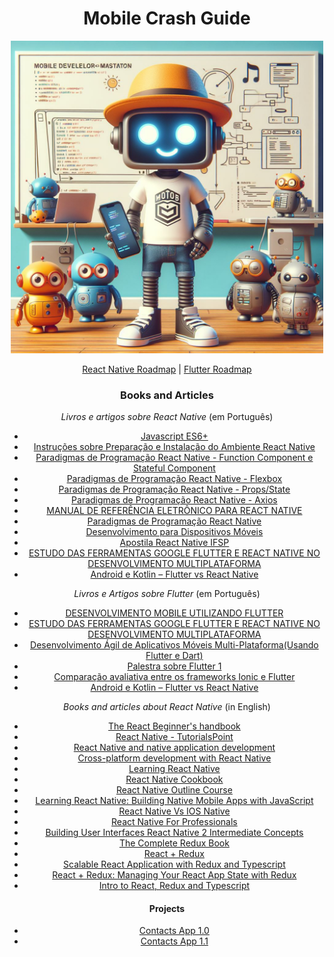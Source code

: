 <div align='center'>

# Mobile Crash Guide

<img src="./img/mobile-crash-guide.jpeg" alt="mobile crash guide" width="500" />
  
[React Native Roadmap](https://roadmap.sh/react-native) | 
[Flutter Roadmap](https://roadmap.sh/flutter)

### Books and Articles

*Livros e artigos sobre React Native* (em Português)

- [Javascript ES6+](http://www.gileduardo.com.br/ifpr/pp_rn/downloads/pp_rn_aula01.pdf)
- [Instruções sobre Preparação e Instalação do Ambiente React Native](http://www.gileduardo.com.br/ifpr/pp_rn/downloads/pp_rn_aula03.pdf)
- [Paradigmas de Programação React Native - Function Component e Stateful Component](http://www.gileduardo.com.br/ifpr/pp_rn/downloads/pp_rn_aula06.pdf)
- [Paradigmas de Programação React Native - Flexbox](http://www.gileduardo.com.br/ifpr/pp_rn/downloads/pp_rn_aula04.pdf)
- [Paradigmas de Programação React Native - Props/State](http://www.gileduardo.com.br/ifpr/pp_rn/downloads/pp_rn_aula05.pdf)
- [Paradigmas de Programação React Native - Axios](http://www.gileduardo.com.br/ifpr/pp_rn/downloads/pp_rn_aula08.pdf)
- [MANUAL DE REFERÊNCIA ELETRÔNICO PARA REACT NATIVE](https://seer.uniacademia.edu.br/index.php/ANL/article/viewFile/3090/2093)
- [Paradigmas de Programação React Native](http://www.gileduardo.com.br/ifpr/pp_rn/downloads/pp_rn_aula06.pdf)
- [Desenvolvimento para Dispositivos Móveis](https://www.inf.ufpr.br/dagoncalves/UFPR_Disp03.pdf)
- [Apostila React Native IFSP](https://cbt.ifsp.edu.br/images/Documentos/2021/Trabalho_de_TCC/417_Apostila_React.pdf)
- [ESTUDO DAS FERRAMENTAS GOOGLE FLUTTER E REACT NATIVE NO DESENVOLVIMENTO MULTIPLATAFORMA](http://www.fatecrp.edu.br/WorkTec/edicoes/2021-2/trabalhos/IV-Worktec-ESTUDO_DAS_FERRAMENTAS_GOOGLE_FLUTTER_E_REACT_NATIVE_NO_DESENVOLVIMENTO_MULTIPLATAFORMA.pdf)
- [Android e Kotlin – Flutter vs React Native](https://s3-sa-east-1.amazonaws.com/thedevconf/presentations/TDC2018POA/androidkotlin/ZGA-1696_2018-12-05T012756_Flutter%20vs%20React%20Native.pdf)

*Livros e Artigos sobre Flutter* (em Português)

- [DESENVOLVIMENTO MOBILE UTILIZANDO FLUTTER](https://www.publicacoeseventos.unijui.edu.br/index.php/salaoconhecimento/article/view/20757/19468)
- [ESTUDO DAS FERRAMENTAS GOOGLE FLUTTER E REACT
NATIVE NO DESENVOLVIMENTO MULTIPLATAFORMA](http://www.fatecrp.edu.br/WorkTec/edicoes/2021-2/trabalhos/IV-Worktec-ESTUDO_DAS_FERRAMENTAS_GOOGLE_FLUTTER_E_REACT_NATIVE_NO_DESENVOLVIMENTO_MULTIPLATAFORMA.pdf)
- [Desenvolvimento Ágil de Aplicativos Móveis Multi-Plataforma(Usando Flutter e Dart)](https://www-di.inf.puc-rio.br/~endler/courses/Flutter/transp/01-Introducao.pdf)
- [Palestra sobre Flutter 1](https://afropythonconf.org/palestras/flutter.pdf)
- [Comparação avaliativa entre os frameworks Ionic e Flutter](https://painel.passofundo.ifsul.edu.br/uploads/arq/202104201652511702722432.pdf)
- [Android e Kotlin – Flutter vs React Native](https://s3-sa-east-1.amazonaws.com/thedevconf/presentations/TDC2018POA/androidkotlin/ZGA-1696_2018-12-05T012756_Flutter%20vs%20React%20Native.pdf)


*Books and articles about React Native* (in English)

- [The React Beginner's handbook](https://www.lcg.ufrj.br/nodejs/books/react-beginners-handbook.pdf)
- [React Native - TutorialsPoint](https://www.tutorialspoint.com/react_native/react_native_tutorial.pdf)
- [React Native and native application development](https://www.diva-portal.org/smash/get/diva2:1547719/FULLTEXT01.pdf)
- [Cross-platform development with React Native](https://uu.diva-portal.org/smash/get/diva2:971240/FULLTEXT01.pdf)
- [Learning React Native](https://riptutorial.com/Download/react-native.pdf)
- [React Native Cookbook](http://projanco.com/Library/React%20Native%20Cookbook.pdf)
- [React Native Outline Course](https://www.protechtraining.com/pdf/PT20726~.pdf)
- [Learning React Native: Building Native Mobile Apps with JavaScript](https://pepa.holla.cz/wp-content/uploads/2016/12/Learning-React-Native.pdf)
- [React Native Vs IOS Native](https://assets.website-files.com/5fddf3ad1621378d415ccb6d/60099450a0951e80185bf92c_React%20Native%20Vs%20IOS%20Native.pdf)
- [React Native For Professionals](https://goalkicker.com/ReactNativeBook/ReactNativeNotesForProfessionals.pdf)
- [Building User Interfaces React Native 2 Intermediate Concepts](https://wisc-hci-curriculum.github.io/cs639-f20/lectures/08-Build-React-Native-2.pdf)
- [The Complete Redux Book](https://www.dsspp.sk/assets/redux-book.pdf)
- [React + Redux](https://weblab.mit.edu/public/react-redux.pdf)
- [Scalable React Application with Redux and Typescript](https://www.theseus.fi/bitstream/handle/10024/752149/Dao_Phong.pdf?sequence=2&isAllowed=y)
- [React + Redux: Managing Your React App State with Redux](https://weblab.mit.edu/public/react-redux.pdf)
- [Intro to React, Redux and Typescript](https://blog.isquaredsoftware.com/presentations/pdfs/Mark%20Erikson%20-%20Introduction%20to%20React,%20Redux,%20and%20TypeScript%20(2020).pdf)


#### Projects

- [Contacts App 1.0](http://www.gileduardo.com.br/ifpr/pp_rn/downloads/pp_rn_aula09.pdf)
- [Contacts App 1.1](http://www.gileduardo.com.br/ifpr/pp_rn/downloads/pp_rn_aula10.pdf)

</div>
